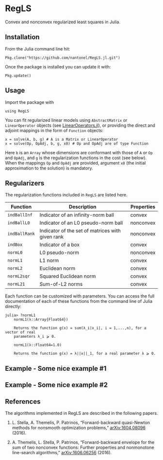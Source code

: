# RegLS

Convex and nonconvex regularized least squares in Julia.

## Installation

From the Julia command line hit:

	Pkg.clone("https://github.com/nantonel/RegLS.jl.git")

Once the package is installed you can update it with:

	Pkg.update()

## Usage

Import the package with

	using RegLS

You can fit regularized linear models using `AbstractMatrix` or `LinearOperator` objects
(see [LinearOperators.jl](https://github.com/JuliaSmoothOptimizers/LinearOperators.jl)),
or providing the direct and adjoint mappings in the form of `Function` objects:

	x = solve(A, b, g) # A is a Matrix or LinearOperator
	x = solve(Op, OpAdj, b, g, x0) # Op and OpAdj are of type Function

Here `b` is an `Array` whose dimensions are conformant with those of `A` or `Op` and `OpAdj`,
and `g` is the regularization functions in the cost (see below). When the mappings `Op` and `OpAdj`
are provided, argument `x0` (the initial approximation to the solution) is mandatory.

## Regularizers

The regularization functions included in `RegLS` are listed here.

Function        | Description                                          | Properties
----------------|------------------------------------------------------|----------------
`indBallInf`    | Indicator of an infinity-norm ball                   | convex
`indBallL0`     | Indicator of an L0 pseudo-norm ball                  | nonconvex
`indBallRank`   | Indicator of the set of matrices with given rank     | nonconvex
`indBox`        | Indicator of a box                                   | convex
`normL0`        | L0 pseudo-norm                                       | nonconvex
`normL1`        | L1 norm                                              | convex
`normL2`        | Euclidean norm                                       | convex
`normL2sqr`     | Squared Euclidean norm                               | convex
`normL21`       | Sum-of-L2 norms                                      | convex

Each function can be customized with parameters. You can access the full documentation of each of these functions from the command line of Julia directly:

	julia> ?normL1
		normL1(λ::Array{Float64})

		Returns the function g(x) = sum(λ_i|x_i|, i = 1,...,n), for a vector of real
		parameters λ_i ⩾ 0.

		normL1(λ::Float64=1.0)

		Returns the function g(x) = λ||x||_1, for a real parameter λ ⩾ 0.

## Example - Some nice example #1

## Example - Some nice example #2

## References

The algorithms implemented in RegLS are described in the following papers.

1. L. Stella, A. Themelis, P. Patrinos, “Forward-backward quasi-Newton methods for nonsmooth optimization problems,” [arXiv:1604.08096](http://arxiv.org/abs/1604.08096) (2016).

2. A. Themelis, L. Stella, P. Patrinos, “Forward-backward envelope for the sum of two nonconvex functions: Further properties and nonmonotone line-search algorithms,” [arXiv:1606.06256](http://arxiv.org/abs/1606.06256) (2016).
